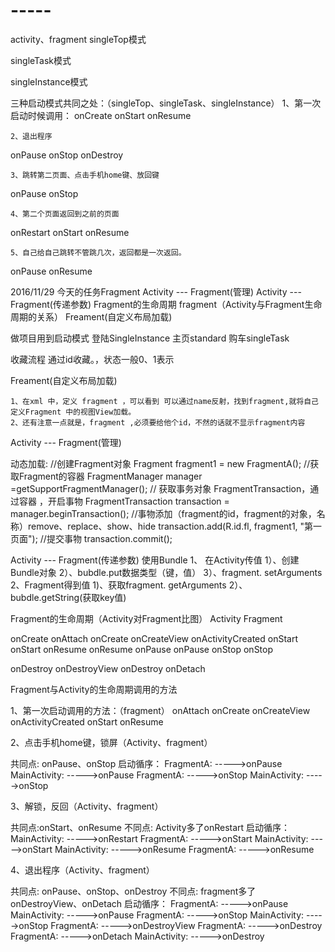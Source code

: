 # -----
activity、fragment
singleTop模式

singleTask模式

singleInstance模式

三种启动模式共同之处：（singleTop、singleTask、singleInstance）
	1、第一次启动时候调用：
onCreate
onStart
onResume
	
	2、退出程序
onPause
onStop
onDestroy

	3、跳转第二页面、点击手机home键、放回键
onPause
onStop

	4、第二个页面返回到之前的页面
onRestart
onStart
onResume

	5、自己给自己跳转不管跳几次，返回都是一次返回。
onPause
onResume


2016/11/29
今天的任务Fragment
Activity --- Fragment(管理)
Activity --- Fragment(传递参数)
Fragment的生命周期
fragment（Activity与Fragment生命周期的关系）
Freament(自定义布局加载)

做项目用到启动模式
登陆SingleInstance
主页standard
购车singleTask

收藏流程
通过id收藏。，状态一般0、1表示

Freament(自定义布局加载)

	1、在xml 中，定义 fragment ，可以看到 可以通过name反射，找到fragment,就将自己定义Fragment 中的视图View加载。
	2、还有注意一点就是，fragment ,必须要给他个id，不然的话就不显示fragment内容
Activity --- Fragment(管理)

动态加载:
 //创建Fragment对象
 Fragment fragment1 = new FragmentA();
 //获取Fragment的容器
 FragmentManager manager =getSupportFragmentManager();
 // 获取事务对象 FragmentTransaction，通过容器 ，开启事物
 FragmentTransaction transaction = manager.beginTransaction();
 //事物添加（fragment的id，fragment的对象，名称）remove、replace、show、hide
 transaction.add(R.id.fl, fragment1, "第一页面");
 //提交事物
 transaction.commit();


Activity --- Fragment(传递参数)
使用Bundle
1、 在Activity传值
	1）、创建Bundle对象
	2）、bubdle.put数据类型（键，值）
	3）、fragment. setArguments
2、Fragment得到值
    1)、获取fragment. getArguments
	2）、bubdle.getString(获取key值)

Fragment的生命周期（Activity对Fragment比图）
Activity	Fragment


onCreate	onAttach
	onCreate
	onCreateView
	onActivityCreated
onStart	onStart
onResume	onResume
onPause	onPause
onStop	onStop

onDestroy	onDestroyView
	onDestroy
	onDetach


Fragment与Activity的生命周期调用的方法

1、第一次启动调用的方法：（fragment）
onAttach
onCreate
onCreateView
onActivityCreated
onStart
onResume

2、点击手机home键，锁屏（Activity、fragment）

共同点: onPause、onStop
启动循序：
FragmentA: ----->onPause
MainActivity: ----->onPause
FragmentA: ----->onStop
MainActivity: ----->onStop

3、解锁，反回（Activity、fragment）

共同点:onStart、onResume
不同点: Activity多了onRestart
启动循序：
MainActivity: ----->onRestart
FragmentA: ----->onStart
MainActivity: ----->onStart
MainActivity: ----->onResume
FragmentA: ----->onResume


4、退出程序（Activity、fragment）

共同点: onPause、onStop、onDestroy
不同点: fragment多了onDestroyView、onDetach
启动循序：
FragmentA: ----->onPause
MainActivity: ----->onPause
FragmentA: ----->onStop
MainActivity: ----->onStop
FragmentA: ----->onDestroyView
FragmentA: ----->onDestroy
FragmentA: ----->onDetach
MainActivity: ----->onDestroy


